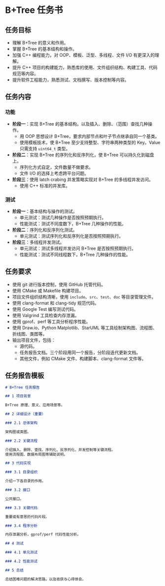 # B+Tree 任务书

## 任务目标

- 理解 B+Tree 的意义和作用。
- 掌握 B+Tree 的基本结构和操作。
- 加强 C++ 编程能力，对 OOP、模板、泛型、多线程、文件 I/O 有更深入的理解。
- 提升 C++ 项目的构建能力，熟悉库的使用、文件组织结构、构建工具、代码规范等内容。
- 提升软件工程能力，熟悉测试、文档撰写、版本控制等内容。

## 任务内容

### 功能

- **阶段一**：实现 B+Tree 的基本结构，以及插入、删除、（范围）查找几种操作。
  - 用 OOP 思想设计 B+Tree，要求内部节点和叶子节点继承自同一个基类。
  - 使用模板技术，使 B+Tree 至少支持整型、字符串两种类型的 Key。Value 只需支持 `uint64_t` 类型。
- **阶段二**：实现 B+Tree 的序列化和反序列化，使 B+Tree 可以持久化到磁盘上。
  - 序列化方式自定，文件数量不做要求。
  - 文件 I/O 的选择上考虑跨平台问题。
- **阶段三**：使用 latch crabing 并发策略实现对 B+Tree 的多线程并发访问。
  - 使用 C++ 标准的并发库。

### 测试

- **阶段一**：基本结构与操作的测试。
  - 单元测试：测试几种操作是否按照预期执行。
  - 性能测试：测试不同度数下，B+Tree 几种操作的性能。
- **阶段二**：序列化和反序列化测试。
  - 单元测试：测试序列化和反序列化是否按照预期执行。
- **阶段三**：多线程并发测试。
  - 单元测试：测试多线程并发访问 B+Tree 是否按照预期执行。
  - 性能测试：测试不同线程数下，B+Tree 几种操作的性能。

## 任务要求

- 使用 git 进行版本控制，使用 GitHub 托管代码。
- 使用 CMake 或 Makefile 构建项目。
- 项目文件组织结构清晰，使用 `include`、`src`、`test`、`doc` 等目录管理文件。
- 使用 clang-format 和 clang-tidy 规范代码。
- 使用 Google Test 编写测试代码。
- 使用 Valgrind 工具检查内存泄漏。
- 使用 gprof、perf 等工具分析程序性能。
- 使用 Draw.io、Python Matplotlib、StarUML 等工具绘制架构图、流程图、折线图、类图等。
- 输出项目文件，包括：
  - 源代码。
  - 任务报告文档。三个阶段用同一个报告，分阶段迭代更新文档。
  - 其他文件，例如 CMake 文件、构建脚本、clang-format 文件等。

## 任务报告模板

```markdown
# B+Tree 任务报告

## 1 项目背景

B+Tree 原理、意义、应用场景等。

## 2 详细设计（重要）

### 2.1 总体架构

架构图或类图。

### 2.2 关键流程

介绍插入、删除、查找、序列化、反序列化、并发控制等关键流程。
使用流程图、数据布局图等辅助说明。

## 3 代码实现

### 3.1 目录组织

介绍一下各目录的作用。

### 3.2 接口

公共接口。

### 3.3 关键代码

重要或有意思的代码片段。

### 3.4 程序分析

内存泄漏分析，gprof/perf 代码性能分析。

## 4 测试

### 4.1 单元测试

### 4.2 性能测试

## 5 总结

总结困难问题的解决思路，以及收获与心得体会。
```
